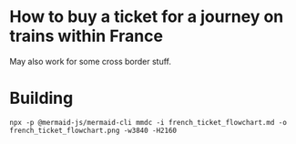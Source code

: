 # How to buy a ticket for a journey on trains within France

May also work for some cross border stuff.

# Building

```
npx -p @mermaid-js/mermaid-cli mmdc -i french_ticket_flowchart.md -o french_ticket_flowchart.png -w3840 -H2160
```
